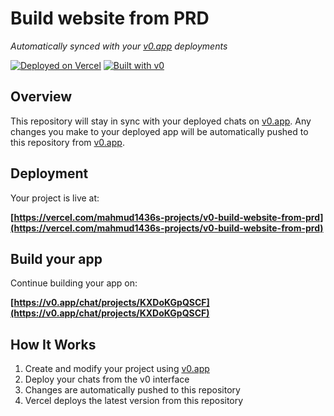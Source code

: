 # Build website from PRD

*Automatically synced with your [v0.app](https://v0.app) deployments*

[![Deployed on Vercel](https://img.shields.io/badge/Deployed%20on-Vercel-black?style=for-the-badge&logo=vercel)](https://vercel.com/mahmud1436s-projects/v0-build-website-from-prd)
[![Built with v0](https://img.shields.io/badge/Built%20with-v0.app-black?style=for-the-badge)](https://v0.app/chat/projects/KXDoKGpQSCF)

## Overview

This repository will stay in sync with your deployed chats on [v0.app](https://v0.app).
Any changes you make to your deployed app will be automatically pushed to this repository from [v0.app](https://v0.app).

## Deployment

Your project is live at:

**[https://vercel.com/mahmud1436s-projects/v0-build-website-from-prd](https://vercel.com/mahmud1436s-projects/v0-build-website-from-prd)**

## Build your app

Continue building your app on:

**[https://v0.app/chat/projects/KXDoKGpQSCF](https://v0.app/chat/projects/KXDoKGpQSCF)**

## How It Works

1. Create and modify your project using [v0.app](https://v0.app)
2. Deploy your chats from the v0 interface
3. Changes are automatically pushed to this repository
4. Vercel deploys the latest version from this repository